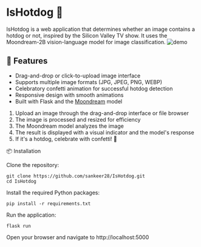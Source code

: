 # IsHotdog 🌭

IsHotdog is a web application that determines whether an image contains a hotdog or not, inspired by the Silicon Valley TV show. It uses the Moondream-2B vision-language model for image classification.
![demo](https://github.com/user-attachments/assets/20ec709d-1328-4b5b-836b-b3717589f5b8)

## 🚀 Features

- Drag-and-drop or click-to-upload image interface
- Supports multiple image formats (JPG, JPEG, PNG, WEBP)
- Celebratory confetti animation for successful hotdog detection
- Responsive design with smooth animations
- Built with Flask and the [Moondream](https://github.com/vikhyat/moondream) model


1. Upload an image through the drag-and-drop interface or file browser
2. The image is processed and resized for efficiency
3. The Moondream model analyzes the image
4. The result is displayed with a visual indicator and the model's response
5. If it's a hotdog, celebrate with confetti! 🎉

📦 Installation

Clone the repository:
```
git clone https://github.com/sankeer28/IsHotdog.git
cd IsHotdog
```
Install the required Python packages:
```
pip install -r requirements.txt
```
Run the application:
```
flask run
```
Open your browser and navigate to http://localhost:5000
